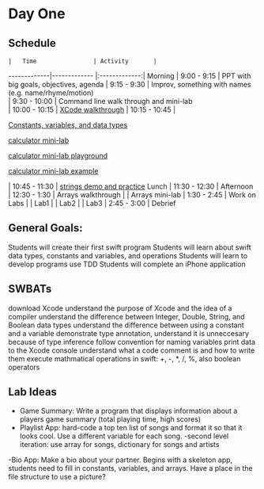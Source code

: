 # Day One

## Schedule
 	|	Time        		| Activity       |
   -------------|-------------       |:-------------:|
    Morning	    |   9:00 - 9:15      | PPT with big goals, objectives, agenda
		            |   9:15 - 9:30    	 | Improv, something with names (e.g. name/rhyme/motion)	     
 		            |   9:30 - 10:00 	   | Command line walk through and mini-lab      
 		            |   10:00 - 10:15	   | [XCode walkthrough](https://github.com/jrectenwald/intro-to-swift/blob/master/day-1/xcode-setup.md)
 		            |   10:15 - 10:45	   | <p>[Constants, variables, and data types](https://github.com/jrectenwald/intro-to-swift/blob/master/day-1/intro-constants-variables.md)</p>
 		            			     <p>[calculator mini-lab](https://github.com/jrectenwald/intro-to-swift/blob/master/day-1/calculator-interactive-practice.md)</p>
 		            			     <p>[calculator mini-lab playground](https://github.com/jrectenwald/intro-to-swift/tree/master/day-1/MyCalculator.playground)</p>
 		            			     <p>[calculator mini-lab example](https://github.com/jrectenwald/intro-to-swift/tree/master/day-1/MyPlaygroundExample.playground)</p>
	                    |  	10:45 - 11:30	   | [strings demo and practice](https://github.com/jrectenwald/intro-to-swift/blob/master/day-1/string-methods-demo.md)
Lunch 		            |   11:30 - 12:30      |
Afternoon                   |   12:30 - 1:30       | Arrays walkthrough
		            |                      | Arrays mini-lab
		            |   1:30 - 2:45        | Work on Labs
		            |                      | Lab1
		            |                      | Lab2
		            |                      | Lab3
		            |   2:45 - 3:00        | Debrief





## General Goals: 
Students will create their first swift program
Students will learn about swift data types, constants and variables, and operations
Students will learn to develop programs use TDD
Students will complete an iPhone application


## SWBATs
download Xcode
understand the purpose of Xcode and the idea of a compiler
understand the difference between Integer, Double, String, and Boolean data types 
understand the difference between using a constant and a variable
demonstrate type annotation, understand it is unneccesary because of type inference
follow convention for naming variables
print data to the Xcode console
understand what a code comment is and how to write them
execute mathmatical operations in swift: +, -, *, /, %, also boolean operators



## Lab Ideas
- Game Summary: Write a program that displays information about a players game summary (total playing time, high scores)
- Playlist App: hard-code a top ten list of songs and format it so that it looks cool. Use a different variable for each song.
        -second level iteration: use array for songs, dictionary for songs and artists

-Bio App: Make a bio about your partner. Begins with a skeleton app, students need to fill in constants, variables, and arrays. Have a place in the file structure to use a picture? 


